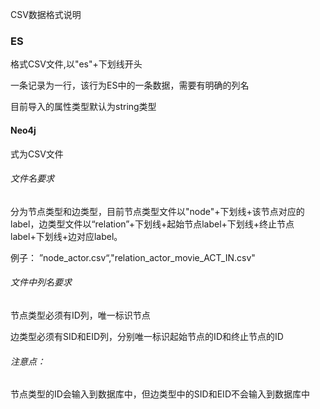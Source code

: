 CSV数据格式说明



### ES

格式CSV文件,以"es"+下划线开头

一条记录为一行，该行为ES中的一条数据，需要有明确的列名

目前导入的属性类型默认为string类型

#### Neo4j

式为CSV文件

###### 文件名要求

分为节点类型和边类型，目前节点类型文件以"node"+下划线+该节点对应的label，边类型文件以“relation”+下划线+起始节点label+下划线+终止节点label+下划线+边对应label。

例子： ”node_actor.csv“,"relation_actor_movie_ACT_IN.csv"

###### 文件中列名要求

节点类型必须有ID列，唯一标识节点

边类型必须有SID和EID列，分别唯一标识起始节点的ID和终止节点的ID

###### 注意点：

节点类型的ID会输入到数据库中，但边类型中的SID和EID不会输入到数据库中

